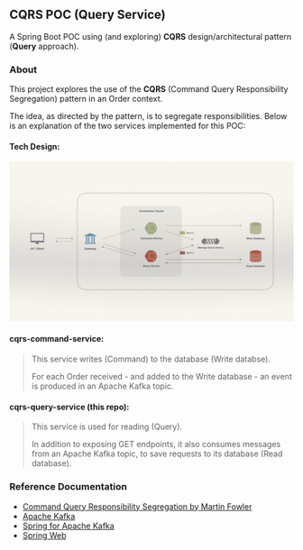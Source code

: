 ## CQRS POC (Query Service)

A Spring Boot POC using (and exploring) **CQRS** design/architectural pattern (**Query** approach).

### About

This project explores the use of the **CQRS** (Command Query Responsibility Segregation) pattern in an Order context.

The idea, as directed by the pattern, is to segregate responsibilities. Below is an explanation of the two services implemented for this POC:

#### Tech Design:

![Tech Design](src/main/resources/design/CQRS%20POC%20-%20Tech%20Design.png)

#### cqrs-command-service:
> This service writes (Command) to the database (Write databse).
>
> For each Order received - and added to the Write database - an event is produced in an Apache Kafka topic.

#### cqrs-query-service (this repo):
> This service is used for reading (Query).
>
> In addition to exposing GET endpoints, it also consumes messages from an Apache Kafka topic, to save requests to its database (Read database).

### Reference Documentation

* [Command Query Responsibility Segregation by Martin Fowler](https://martinfowler.com/bliki/CQRS.html)
* [Apache Kafka](https://kafka.apache.org/)
* [Spring for Apache Kafka](https://docs.spring.io/spring-boot/docs/3.2.5/reference/htmlsingle/index.html#messaging.kafka)
* [Spring Web](https://docs.spring.io/spring-boot/docs/3.2.5/reference/htmlsingle/index.html#web)